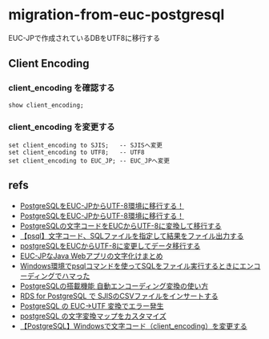 # migration-from-euc-postgresql

EUC-JPで作成されているDBをUTF8に移行する


## Client Encoding

### client_encoding を確認する

```psql
show client_encoding;
```

### client_encoding を変更する

```psql
set client_encoding to SJIS;   -- SJISへ変更
set client_encoding to UTF8;   -- UTF8
set client_encoding to EUC_JP; -- EUC_JPへ変更 
```

## refs

- [PostgreSQLをEUC-JPからUTF-8環境に移行する！](https://qiita.com/saba1024/items/f1da6e4aa0837259cff4)
- [PostgreSQLをEUC-JPからUTF-8環境に移行する！](http://kanndume.blogspot.com/2009/10/postgresqleuc-jputf-8.html)
- [PostgreSQLの文字コードをEUCからUTF-8に変換して移行する](https://plugins.co.jp/2015/03/postgresql%E3%81%AE%E6%96%87%E5%AD%97%E3%82%B3%E3%83%BC%E3%83%89%E3%82%92euc%E3%81%8B%E3%82%89utf-8%E3%81%AB%E5%A4%89%E6%8F%9B%E3%81%97%E3%81%A6%E7%A7%BB%E8%A1%8C%E3%81%99%E3%82%8B/)
- [【psql】文字コード、SQLファイルを指定して結果をファイル出力する](http://www.madeinclinic.jp/%E3%83%87%E3%83%BC%E3%82%BF%E3%83%99%E3%83%BC%E3%82%B9/20191006b/)
- [postgreSQLをEUCからUTF-8に変更してデータ移行する](https://trueman-developer.blogspot.com/2019/10/postgresqleucutf-8.html)
- [EUC-JPなJava Webアプリの文字化けまとめ](https://ooharak.hatenadiary.org/entry/20090809/1249830839)
- [Windows環境でpsqlコマンドを使ってSQLをファイル実行するときにエンコーディングでハマった](https://qiita.com/dkurata38/items/142dbbfd416b86577e5c)
- [PostgreSQLの搭載機能 自動エンコーディング変換の使い方](https://www.unisys.co.jp/solution/tec/atlasbase/s33drt000005ei89-att/dbm_1001_postresql.pdf)
- [RDS for PostgreSQL で SJISのCSVファイルをインサートする](https://dev.classmethod.jp/articles/rds-for-postgresql-sjis-csv-insert/)
- [PostgreSQL の EUC→UTF 変換でエラー発生](https://blog.netandfield.com/shar/2015/04/postgresql-eucutf.html)
- [postgreSQL の文字変換マップをカスタマイズ](http://grep.blog49.fc2.com/blog-entry-87.html)
- [【PostgreSQL】Windowsで文字コード（client_encoding）を変更する](https://postgresweb.com/post-5740)